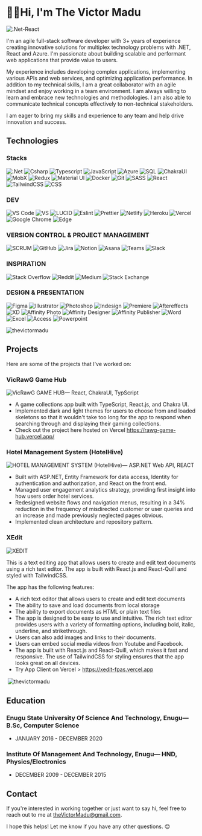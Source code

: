 # 👨‍💻Hi, I'm The Victor Madu
![.Net-React](https://img.shields.io/badge/.Net-React-66ccff?style=for-the-badge&logo=csharp&logoColor=white)

I'm an agile full-stack software developer with 3+ years of experience creating innovative solutions for multiplex technology problems with .NET, React and Azure. I'm passionate about building scalable and performant web applications that provide value to users.

My experience includes developing complex applications, implementing various APIs and web services, and optimizing application performance.
In addition to my technical skills, I am a great collaborator with an agile mindset and enjoy working in a team environment. I am always willing to learn and embrace new technologies and methodologies. I am also able to communicate technical concepts effectively to non-technical stakeholders.

I am eager to bring my skills and experience to any team and help drive innovation and success.

## Technologies

### Stacks

![.Net](https://img.shields.io/badge/.Net-3A33D1?style=for-the-badge&logo=dotnet&logoColor=white)
![Csharp](https://img.shields.io/badge/Csharp-0099ff?style=for-the-badge&logo=csharp&logoColor=white)
![Typescript](https://img.shields.io/badge/Typescript-0066ff?style=for-the-badge&logo=typescript&logoColor=white)
![JavaScript](https://img.shields.io/badge/-javascript-F7DF1E?&style=for-the-badge&logo=javascript&logoColor=black)
![Azure](https://img.shields.io/badge/Azure-0066cc?style=for-the-badge&logo=microsoftazure&logoColor=white)
![SQL](https://img.shields.io/badge/MicrosoftSQL-ff3300?style=for-the-badge&logo=microsoftsqlserver&logoColor=white)
![ChakraUI](https://img.shields.io/badge/ChakraUI-33cccc?style=for-the-badge&logo=chakraui&logoColor=white)
![MobX](https://img.shields.io/badge/MobX-ff6600?style=for-the-badge&logo=mobx&logoColor=white)
![Redux](https://img.shields.io/badge/Redux-6600cc?style=for-the-badge&logo=redux&logoColor=white)
![Material UI](https://img.shields.io/badge/MaterialUI-0099ff?style=for-the-badge&logo=materialdesign&logoColor=white)
![Docker](https://img.shields.io/badge/Docker-66ccff?style=for-the-badge&logo=docker&logoColor=white)
![Git](https://img.shields.io/badge/-Git-F05032?&style=for-the-badge&logo=git&logoColor=white)
![SASS](https://img.shields.io/badge/SASS-ff66cc?&style=for-the-badge&logo=sass&logoColor=white)
![React](https://img.shields.io/badge/-ReactJS-grey?&style=for-the-badge&logo=react&logoColor=61DAFB)
![TailwindCSS](https://img.shields.io/badge/tailwindcss-%2338B2AC.svg?style=for-the-badge&logo=tailwind-css&logoColor=white)
![CSS](https://img.shields.io/badge/-css3-1572B6?&style=for-the-badge&logo=css3&logoColor=white)

### DEV

![VS Code](https://img.shields.io/badge/-VSCode-007ACC?&style=for-the-badge&logo=visual-studio-code&logoColor=white)
![VS](https://img.shields.io/badge/VISUALSTUDIO-6600cc?&style=for-the-badge&logo=visualstudio&logoColor=white)
![LUCID](https://img.shields.io/badge/LUCID_ERD-ff6600?&style=for-the-badge&logoColor=white)
![Eslint](https://img.shields.io/badge/eslint-3A33D1?style=for-the-badge&logo=eslint&logoColor=white) 
![Prettier](https://img.shields.io/badge/prettier-1A2C34?style=for-the-badge&logo=prettier&logoColor=F7BA3E)
![Netlify](https://img.shields.io/badge/netlify-%23000000.svg?style=for-the-badge&logo=netlify&logoColor=#00C7B7)
![Heroku](https://img.shields.io/badge/heroku-%23430098.svg?style=for-the-badge&logo=heroku&logoColor=white)
![Vercel](https://img.shields.io/badge/vercel-%23000000.svg?style=for-the-badge&logo=vercel&logoColor=white)
![Google Chrome](https://img.shields.io/badge/Google%20Chrome-4285F4?style=for-the-badge&logo=GoogleChrome&logoColor=white)
![Edge](https://img.shields.io/badge/Edge-0078D7?style=for-the-badge&logo=Microsoft-edge&logoColor=white)

### VERSION CONTROL & PROJECT MANAGEMENT 

![SCRUM](https://img.shields.io/badge/Scrum-ffcc66?&style=for-the-badge&logo=scrumalliance&logoColor=black)
![GitHub](https://img.shields.io/badge/GitHub-000000?&style=for-the-badge&logo=github&logoColor=white)
![Jira](https://img.shields.io/badge/Jira-003399?&style=for-the-badge&logo=jira&logoColor=white)
![Notion](https://img.shields.io/badge/Notion-000000?style=for-the-badge&logo=notion&logoColor=white) 
![Asana](https://img.shields.io/badge/Asana-ff6666?style=for-the-badge&logo=asana&logoColor=white)
![Teams](https://img.shields.io/badge/Teams-24248f?style=for-the-badge&logo=microsoftteams&logoColor=white)
![Slack](https://img.shields.io/badge/Slack-00b359?style=for-the-badge&logo=slack&logoColor=#00C7B7)


### INSPIRATION

![Stack Overflow](https://img.shields.io/badge/-Stackoverflow-FE7A16?style=for-the-badge&logo=stack-overflow&logoColor=white)
![Reddit](https://img.shields.io/badge/Reddit-%23FF4500.svg?style=for-the-badge&logo=Reddit&logoColor=white)
![Medium](https://img.shields.io/badge/Medium-12100E?style=for-the-badge&logo=medium&logoColor=white)
![Stack Exchange](https://img.shields.io/badge/StackExchange-12100E.svg?style=for-the-badge&logo=StackExchange&logoColor=white)

### DESIGN & PRESENTATION

![Figma](https://img.shields.io/badge/Figma-FE7A16?style=for-the-badge&logo=figma&logoColor=white)
![Illustrator](https://img.shields.io/badge/Illustrator-cc6600?style=for-the-badge&logo=adobeillustrator&logoColor=white)
![Photoshop](https://img.shields.io/badge/Photoshop-002266?style=for-the-badge&logo=adobephotoshop&logoColor=white)
![Indesign](https://img.shields.io/badge/Indesign-ff4d88?style=for-the-badge&logo=adobeindesign&logoColor=white)
![Premiere](https://img.shields.io/badge/Premiere-b300b3?style=for-the-badge&logo=adobepremierepro&logoColor=white)
![Aftereffects](https://img.shields.io/badge/After_Effects-d580ff?style=for-the-badge&logo=adobeaftereffects&logoColor=white)
![XD](https://img.shields.io/badge/XD-000000?style=for-the-badge&logo=adobexd&logoColor=white)
![Affinity Photo](https://img.shields.io/badge/Affinity_Photo-bb33ff?style=for-the-badge&logo=affinityphoto&logoColor=white)
![Affinity Designer](https://img.shields.io/badge/Affinity_Designer-0099cc?style=for-the-badge&logo=affinitydesigner&logoColor=white)
![Affinity Publisher](https://img.shields.io/badge/Affinity_Publisher-e67300?style=for-the-badge&logo=affinitypublisher&logoColor=white)
![Word](https://img.shields.io/badge/Word-0073e6?style=for-the-badge&logo=microsoftword&logoColor=white)
![Excel](https://img.shields.io/badge/Excel-00802b?style=for-the-badge&logo=microsoftexcel&logoColor=white)
![Access](https://img.shields.io/badge/Access-b30000?style=for-the-badge&logo=microsoftaccess&logoColor=white)
![Powerpoint](https://img.shields.io/badge/Powerpoint-e65c00?style=for-the-badge&logo=microsoftpowerpoint&logoColor=white)

<p><img align="" src="https://github-readme-stats.vercel.app/api/top-langs?username=thevictormadu&show_icons=true&locale=en&layout=compact" alt="thevictormadu" /></p>



## Projects

Here are some of the projects that I've worked on:

### VicRawG Game Hub
![VicRawG GAME HUB— React, ChakraUI, TypScript](https://img.shields.io/badge/VICRAWG%20GAME%20HUB-REACT%2C%20CHAKRA_UI%2C%20TYPESCRIPT-brightgreen?style=social&logo=appveyor)

- A game collections app built with TypeScript, React.js, and Chakra UI.  
- Implemented dark and light themes for users to choose from and loaded skeletons so that it wouldn't take too long for the app to respond when searching through and displaying their gaming collections.
- Check out the project here hosted on Vercel https://rawg-game-hub.vercel.app/


### Hotel Management System (HotelHive)
![HOTEL MANAGEMENT SYSTEM (HotelHive)— ASP.NET Web API, REACT](https://img.shields.io/badge/HOTEL_MANAGEMENT_SYSTEM-ASP.NET%2C%20WEB_API%2C%20REACT-brightgreen?style=social&logo=appveyor)

- Built with ASP.NET, Entity Framework for data access, Identity for authentication and authorization, and React on the front end.  
- Managed user engagement analytics strategy, providing first insight into how users order hotel services.
- Redesigned website flows and navigation menus, resulting in a 34% reduction in the frequency of misdirected customer or user queries and an increase and made previously neglected pages obvious.
- Implemented clean architecture and repository pattern.


### XEdit
![XEDIT](https://img.shields.io/badge/XEDIT-REACT%2C%20CHAKRA_UI%2C%20REACT_QUILL-brightgreen?style=social&logo=appveyor)

This is a text editing app that allows users to create and edit text documents using a rich text editor. The app is built with React.js and React-Quill and styled with TailwindCSS.

The app has the following features:

- A rich text editor that allows users to create and edit text documents
- The ability to save and load documents from local storage
- The ability to export documents as HTML or plain text files
- The app is designed to be easy to use and intuitive. The rich text editor provides users with a variety of formatting options, including bold, italic, underline, and strikethrough.
- Users can also add images and links to their documents.
- Users can embed social media videos from Youtube and Facebook.
- The app is built with React.js and React-Quill, which makes it fast and responsive. The use of TailwindCSS for styling ensures that the app looks great on all devices.
- Try App Client on Vercel > https://xedit-fpas.vercel.app

<p>&nbsp;<img align="center" src="https://github-readme-stats.vercel.app/api?username=thevictormadu&show_icons=true&locale=en" alt="thevictormadu" /></p>

## Education

### Enugu State University Of Science And Technology, Enugu— B.Sc, Computer Science
- JANUARY 2016 - DECEMBER 2020

### Institute Of Management And Technology, Enugu— HND, Physics/Electronics
- DECEMBER 2009 - DECEMBER 2015






## Contact

If you're interested in working together or just want to say hi, feel free to reach out to me at [theVictorMadu@gmail.com](mailto:thevictormadu@gmail.com).

I hope this helps! Let me know if you have any other questions. 😊
